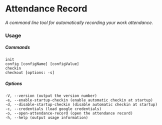 # Attendance Record
*A command line tool for automatically recording your work attendance.*
### Usage

##### Commands
```
init
config [configName] [configValue]
checkin
checkout [options: -s]
```

##### Options
```
-V, --version (output the version number)
-e, --enable-startup-checkin (enable automatic checkin at startup)
-d, --disable-startup-checkin (disable automatic checkin at startup)
-c, --credentials (load google credentials)
-o, --open-attendance-record (open the attendance record)
-h, --help (output usage information)
```
